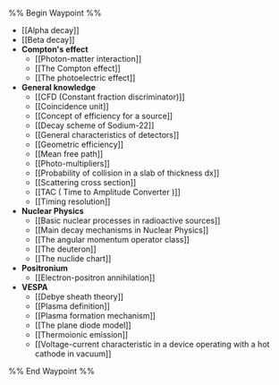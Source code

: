 %% Begin Waypoint %%
- [[Alpha decay]]
- [[Beta decay]]
- **Compton's effect**
	- [[Photon-matter interaction]]
	- [[The Compton effect]]
	- [[The photoelectric effect]]
- **General knowledge**
	- [[CFD (Constant fraction discriminator)]]
	- [[Coincidence unit]]
	- [[Concept of efficiency for a source]]
	- [[Decay scheme of Sodium-22]]
	- [[General characteristics of detectors]]
	- [[Geometric efficiency]]
	- [[Mean free path]]
	- [[Photo-multipliers]]
	- [[Probability of collision in a slab of thickness dx]]
	- [[Scattering cross section]]
	- [[TAC ( Time to Amplitude Converter )]]
	- [[Timing resolution]]
- **Nuclear Physics**
	- [[Basic nuclear processes in radioactive sources]]
	- [[Main decay mechanisms in Nuclear Physics]]
	- [[The angular momentum operator class]]
	- [[The deuteron]]
	- [[The nuclide chart]]
- **Positronium**
	- [[Electron-positron annihilation]]
- **VESPA**
	- [[Debye sheath theory]]
	- [[Plasma definition]]
	- [[Plasma formation mechanism]]
	- [[The plane diode model]]
	- [[Thermoionic emission]]
	- [[Voltage-current characteristic in a device operating with a hot cathode in vacuum]]

%% End Waypoint %%
